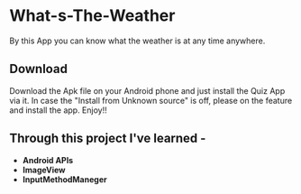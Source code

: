 # What-s-The-Weather

By this App you can know what the weather is at any time anywhere.

## Download
Download the Apk file on your Android phone and just install the Quiz App via it. In case the "Install from Unknown source" is off, please on the feature and install the app. Enjoy!!

## Through this project I've learned -

* **Android APIs**
* **ImageView**
* **InputMethodManeger**
